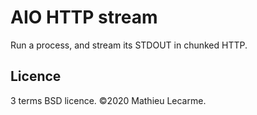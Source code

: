 AIO HTTP stream
===============

Run a process, and stream its STDOUT in chunked HTTP.


Licence
-------

3 terms BSD licence. ©2020 Mathieu Lecarme.
